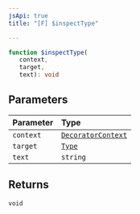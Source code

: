 ```yaml
---
jsApi: true
title: "[F] $inspectType"

---
```

```ts
function $inspectType(
   context, 
   target, 
   text): void
```

## Parameters

| Parameter | Type |
| :------ | :------ |
| `context` | [`DecoratorContext`](../interfaces/DecoratorContext.md) |
| `target` | [`Type`](../type-aliases/Type.md) |
| `text` | `string` |

## Returns

`void`
